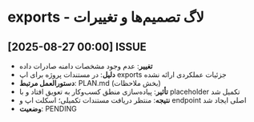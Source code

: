 # exports - لاگ تصمیم‌ها و تغییرات

## [2025-08-27 00:00] ISSUE
- **تغییر**: عدم وجود مشخصات دامنه صادرات داده
- **دلیل**: در مستندات پروژه برای اپ exports جزئیات عملکردی ارائه نشده
- **دستورالعمل مرتبط**: PLAN.md (بخش ملاحظات)
- **تأثیر**: پیاده‌سازی منطق کسب‌وکار به تعویق افتاد و با placeholder تکمیل شد
- **نتیجه**: منتظر دریافت مستندات تکمیلی؛ اسکلت اپ و endpoint اصلی ایجاد شد
- **وضعیت**: PENDING
